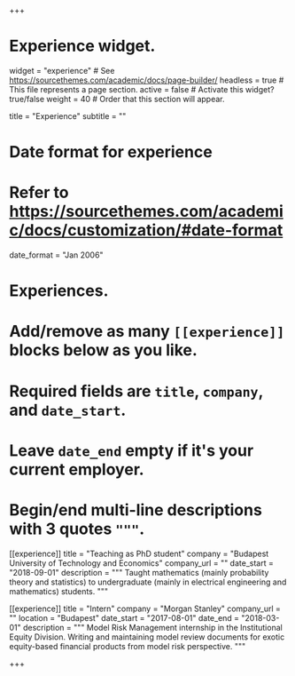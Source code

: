 +++
# Experience widget.
widget = "experience"  # See https://sourcethemes.com/academic/docs/page-builder/
headless = true  # This file represents a page section.
active = false  # Activate this widget? true/false
weight = 40  # Order that this section will appear.

title = "Experience"
subtitle = ""

# Date format for experience
#   Refer to https://sourcethemes.com/academic/docs/customization/#date-format
date_format = "Jan 2006"

# Experiences.
#   Add/remove as many `[[experience]]` blocks below as you like.
#   Required fields are `title`, `company`, and `date_start`.
#   Leave `date_end` empty if it's your current employer.
#   Begin/end multi-line descriptions with 3 quotes `"""`.


[[experience]]
  title = "Teaching as PhD student"
  company = "Budapest University of Technology and Economics"
  company_url = ""
  date_start = "2018-09-01"
  description = """
  Taught mathematics (mainly probability theory and statistics) to undergraduate (mainly in electrical engineering and mathematics) students.
  """

[[experience]]
  title = "Intern"
  company = "Morgan Stanley"
  company_url = ""
  location = "Budapest"
  date_start = "2017-08-01"
  date_end = "2018-03-01"
  description = """
  Model Risk Management internship in the Institutional Equity Division.
  Writing and maintaining model review documents for exotic equity-based financial products from model risk perspective.
  """
  
+++
